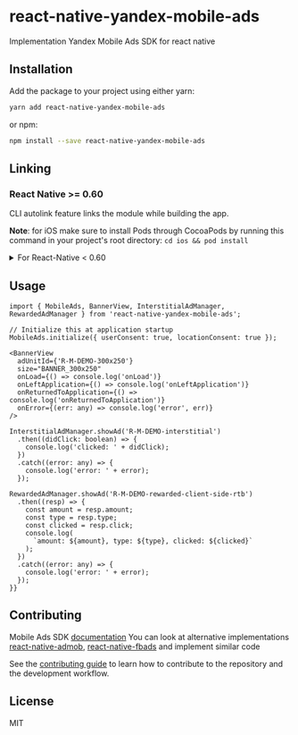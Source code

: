 # react-native-yandex-mobile-ads

Implementation Yandex Mobile Ads SDK for react native

## Installation

Add the package to your project using either yarn:

```bash
yarn add react-native-yandex-mobile-ads
```

or npm:

```bash
npm install --save react-native-yandex-mobile-ads
```

## Linking

### React Native >= 0.60

CLI autolink feature links the module while building the app.

**Note**: for iOS make sure to install Pods through CocoaPods by running this command in your project's root directory:
`cd ios && pod install`

<details>
<summary>For React-Native < 0.60</summary>
Link the native dependencies:

```bash
$ react-native link react-native-yandex-mobile-ads
```
</details>

## Usage

```tsx
import { MobileAds, BannerView, InterstitialAdManager, RewardedAdManager } from 'react-native-yandex-mobile-ads';

// Initialize this at application startup
MobileAds.initialize({ userConsent: true, locationConsent: true });

<BannerView
  adUnitId={'R-M-DEMO-300x250'}
  size="BANNER_300x250"
  onLoad={() => console.log('onLoad')}
  onLeftApplication={() => console.log('onLeftApplication')}
  onReturnedToApplication={() => console.log('onReturnedToApplication')}
  onError={(err: any) => console.log('error', err)}
/>

InterstitialAdManager.showAd('R-M-DEMO-interstitial')
  .then((didClick: boolean) => {
    console.log('clicked: ' + didClick);
  })
  .catch((error: any) => {
    console.log('error: ' + error);
  });

RewardedAdManager.showAd('R-M-DEMO-rewarded-client-side-rtb')
  .then((resp) => {
    const amount = resp.amount;
    const type = resp.type;
    const clicked = resp.click;
    console.log(
      `amount: ${amount}, type: ${type}, clicked: ${clicked}`
    );
  })
  .catch((error: any) => {
    console.log('error: ' + error);
  });
}}
```

## Contributing
Mobile Ads SDK [documentation](https://yandex.ru/dev/mobile-ads/doc/intro/about.html)
You can look at alternative implementations [react-native-admob](https://github.com/sbugert/react-native-admob),
[react-native-fbads](https://github.com/callstack/react-native-fbads) and implement similar code

See the [contributing guide](CONTRIBUTING.md) to learn how to contribute to the repository and the development workflow.

## License

MIT
